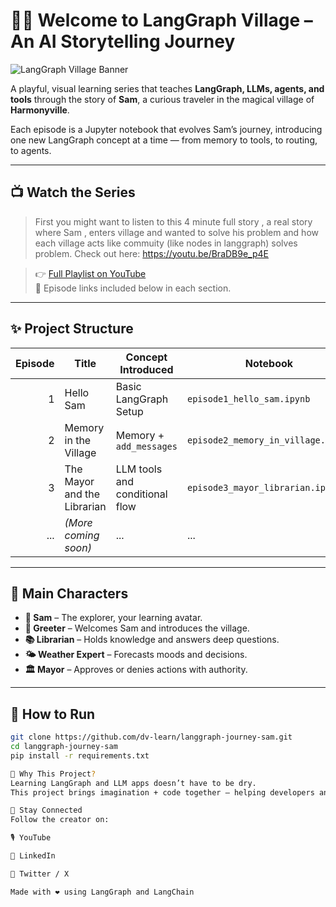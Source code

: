 # 🧙‍♂️ Welcome to LangGraph Village – An AI Storytelling Journey

![LangGraph Village Banner](https://your-image-url.com/banner.png)

A playful, visual learning series that teaches **LangGraph, LLMs, agents, and tools** through the story of **Sam**, a curious traveler in the magical village of **Harmonyville**.

Each episode is a Jupyter notebook that evolves Sam’s journey, introducing one new LangGraph concept at a time — from memory to tools, to routing, to agents.

---

## 📺 Watch the Series

> First you might want to listen to this 4 minute full story , a real story where Sam , enters village and wanted to solve his problem and how each village acts like commuity (like nodes in langgraph) solves problem.
Check out here: https://youtu.be/BraDB9e_p4E

>  👉 [Full Playlist on YouTube](https://your-youtube-playlist-link.com)  
> 📍 Episode links included below in each section.

---

## ✨ Project Structure

| Episode | Title                         | Concept Introduced            | Notebook                         | YouTube Link |
|--------:|-------------------------------|-------------------------------|----------------------------------|--------------|
| 1       | Hello Sam                     | Basic LangGraph Setup         | `episode1_hello_sam.ipynb`       | [Watch](https://youtu.be/placeholder) |
| 2       | Memory in the Village         | Memory + `add_messages`       | `episode2_memory_in_village.ipynb` | [Watch](https://youtu.be/placeholder) |
| 3       | The Mayor and the Librarian   | LLM tools and conditional flow| `episode3_mayor_librarian.ipynb` | [Watch](https://youtu.be/placeholder) |
| ...     | *(More coming soon)*          | ...                           | ...                              | ...          |

---

## 👥 Main Characters

- **🧑 Sam** – The explorer, your learning avatar.
- **🏫 Greeter** – Welcomes Sam and introduces the village.
- **📚 Librarian** – Holds knowledge and answers deep questions.
- **🌤️ Weather Expert** – Forecasts moods and decisions.
- **🏛️ Mayor** – Approves or denies actions with authority.

---

## 🧪 How to Run

```bash
git clone https://github.com/dv-learn/langgraph-journey-sam.git
cd langgraph-journey-sam
pip install -r requirements.txt

🌟 Why This Project?
Learning LangGraph and LLM apps doesn’t have to be dry.
This project brings imagination + code together — helping developers and storytellers build better agentic systems with personality.

🧵 Stay Connected
Follow the creator on:

🎙️ YouTube

🧠 LinkedIn

🧪 Twitter / X

Made with ❤️ using LangGraph and LangChain
